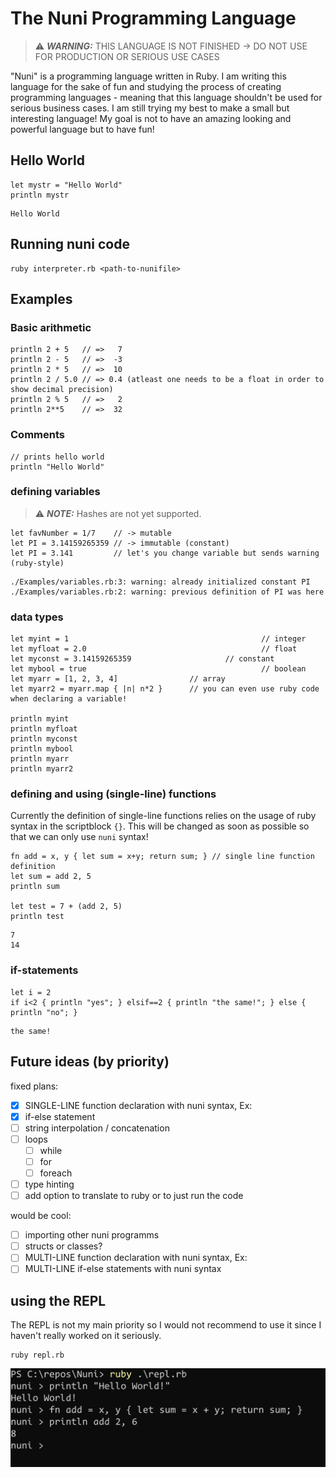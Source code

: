 # The Nuni Programming Language
> ⚠️ **_WARNING:_** THIS LANGUAGE IS NOT FINISHED -> DO NOT USE FOR PRODUCTION OR SERIOUS USE CASES

"Nuni" is a programming language written in Ruby. I am writing this language for the sake of fun and studying the process of creating programming languages - meaning that this language shouldn't be used for serious business cases. I am still trying my best to make a small but interesting language! My goal is not to have an amazing looking and powerful language but to have fun!

## Hello World
```
let mystr = "Hello World"
println mystr
```
```
Hello World
```
## Running nuni code
```
ruby interpreter.rb <path-to-nunifile>
```
## Examples
### Basic arithmetic
```
println 2 + 5   // =>   7
println 2 - 5   // =>  -3
println 2 * 5   // =>  10
println 2 / 5.0 // => 0.4 (atleast one needs to be a float in order to show decimal precision)
println 2 % 5   // =>   2
println 2**5    // =>  32
```

### Comments
```
// prints hello world
println "Hello World"
```

### defining variables
> ⚠️ **_NOTE:_** Hashes are not yet supported. 
```
let favNumber = 1/7    // -> mutable
let PI = 3.14159265359 // -> immutable (constant)
let PI = 3.141	       // let's you change variable but sends warning (ruby-style)
```
```
./Examples/variables.rb:3: warning: already initialized constant PI
./Examples/variables.rb:2: warning: previous definition of PI was here
```

### data types
```
let myint = 1                                           // integer
let myfloat = 2.0                                       // float
let myconst = 3.14159265359                     // constant
let mybool = true                                       // boolean
let myarr = [1, 2, 3, 4]                // array
let myarr2 = myarr.map { |n| n*2 }      // you can even use ruby code when declaring a variable!

println myint
println myfloat
println myconst
println mybool
println myarr
println myarr2
```

### defining and using (single-line) functions
Currently the definition of single-line functions relies on the usage of ruby syntax in the
scriptblock `{}`. This will be changed as soon as possible so that we can only use `nuni` syntax!
```
fn add = x, y { let sum = x+y; return sum; } // single line function definition
let sum = add 2, 5
println sum

let test = 7 + (add 2, 5)
println test
```
```
7
14
```

### if-statements
```
let i = 2
if i<2 { println "yes"; } elsif==2 { println "the same!"; } else { println "no"; }
```
```
the same!
```

## Future ideas (by priority)
fixed plans:
- [x] SINGLE-LINE function declaration with nuni syntax, Ex:
- [x] if-else statement
- [ ] string interpolation / concatenation
- [ ] loops
	- [ ] while
	- [ ] for
	- [ ] foreach
- [ ] type hinting
- [ ] add option to translate to ruby or to just run the code

would be cool:
- [ ] importing other nuni programms
- [ ] structs or classes?
- [ ] MULTI-LINE function declaration with nuni syntax, Ex:
- [ ] MULTI-LINE if-else statements with nuni syntax

## using the REPL
The REPL is not my main priority so I would not recommend to use it since I haven't really worked on it seriously. 
```
ruby repl.rb
```
![repl](./imgs/repl.png)

